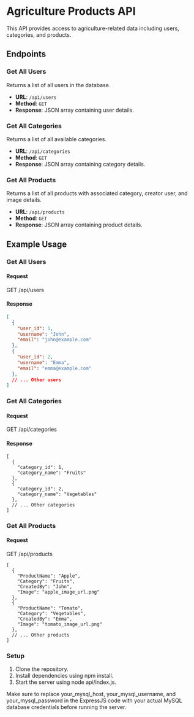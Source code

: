 # Agriculture Products API

This API provides access to agriculture-related data including users, categories, and products.

## Endpoints

### Get All Users

Returns a list of all users in the database.

- **URL**: `/api/users`
- **Method**: `GET`
- **Response**: JSON array containing user details.

### Get All Categories

Returns a list of all available categories.

- **URL**: `/api/categories`
- **Method**: `GET`
- **Response**: JSON array containing category details.

### Get All Products

Returns a list of all products with associated category, creator user, and image details.

- **URL**: `/api/products`
- **Method**: `GET`
- **Response**: JSON array containing product details.

## Example Usage

### Get All Users

#### Request

GET /api/users

#### Response

```json
[
  {
    "user_id": 1,
    "username": "John",
    "email": "john@example.com"
  },
  {
    "user_id": 2,
    "username": "Emma",
    "email": "emma@example.com"
  },
  // ... Other users
]
```

### Get All Categories

#### Request

GET /api/categories

#### Response

```
[
  {
    "category_id": 1,
    "category_name": "Fruits"
  },
  {
    "category_id": 2,
    "category_name": "Vegetables"
  },
  // ... Other categories
]
```

### Get All Products

#### Request

GET /api/products

```
[
  {
    "ProductName": "Apple",
    "Category": "Fruits",
    "CreatedBy": "John",
    "Image": "apple_image_url.png"
  },
  {
    "ProductName": "Tomato",
    "Category": "Vegetables",
    "CreatedBy": "Emma",
    "Image": "tomato_image_url.png"
  },
  // ... Other products
]
```

### Setup
1. Clone the repository.
2. Install dependencies using npm install.
3. Start the server using node api/index.js.

Make sure to replace your_mysql_host, your_mysql_username, and your_mysql_password in the ExpressJS code with your actual MySQL database credentials before running the server.
